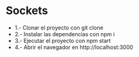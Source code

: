 # Sockets

- 1.- Clonar el proyecto con git clone
- 2.- Instalar las dependencias con npm i
- 3.- Ejecutar el proyecto con npm start
- 4.- Abrir el navegador en http://localhost:3000
